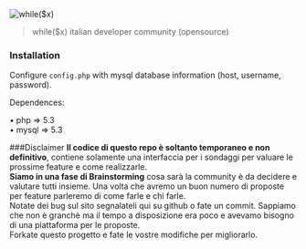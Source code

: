 ![while($x)](http://whilex.it/cdn/img/whilex_github.png)
> while($x) italian developer community (opensource)

### Installation

Configure `config.php` with mysql database information (host, username, password).

Dependences: 

&bull; php => 5.3  
&bull; mysql => 5.3

###Disclaimer
**Il codice di questo repo è soltanto temporaneo e non definitivo**, contiene solamente una interfaccia per i sondaggi per valuare le prossime feature e come realizzarle.  
**Siamo in una fase di Brainstorming** cosa sarà la community è da decidere e valutare tutti insieme. Una volta che avremo un buon numero di proposte per feature parleremo di come farle e chi farle.  
Notate dei bug sul sito segnalateli qui su github o fate un commit. Sappiamo che non è granchè ma il tempo a disposizione era poco e avevamo bisogno di una piattaforma per le proposte.  
Forkate questo progetto e fate le vostre modifiche per migliorarlo.
